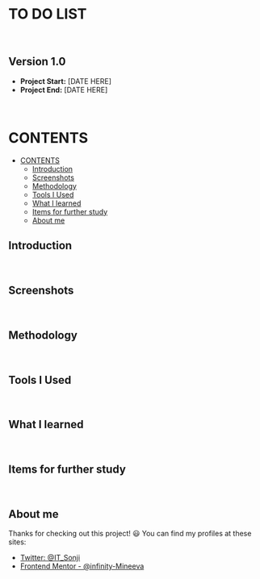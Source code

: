 # TO DO LIST<!-- omit in toc -->

<br>

## Version 1.0<!-- omit in toc -->

- **Project Start:** [DATE HERE]
- **Project End:** [DATE HERE]

<br>

# CONTENTS
- [CONTENTS](#contents)
  - [Introduction](#introduction)
  - [Screenshots](#screenshots)
  - [Methodology](#methodology)
  - [Tools I Used](#tools-i-used)
  - [What I learned](#what-i-learned)
  - [Items for further study](#items-for-further-study)
  - [About me](#about-me)
 

Introduction
---



<br>


Screenshots
---

<br>

Methodology
---

<br>

Tools I Used
---

<br>

What I learned
---

<br>

Items for further study
---

<br>

About me
---

Thanks for checking out this project! 😃 You can find my profiles at these sites:
- [Twitter: @IT_Sonji](https://twitter.com/sonji_it)
- [Frontend Mentor - @infinity-Mineeva](https://www.frontendmentor.io/profile/Infinity-Mineeva)